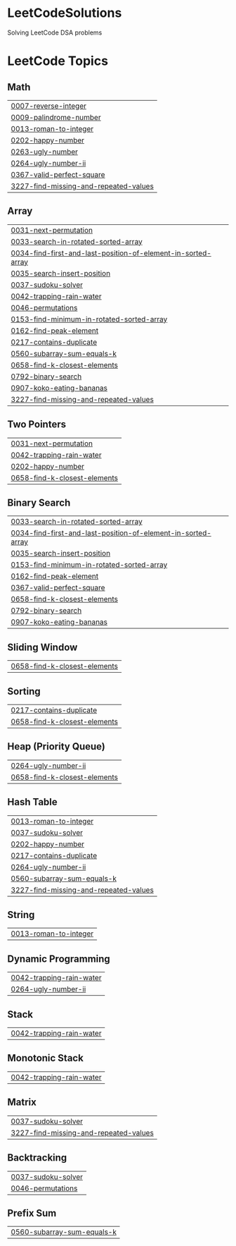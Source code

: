 # LeetCodeSolutions
Solving LeetCode DSA problems

<!---LeetCode Topics Start-->
# LeetCode Topics
## Math
|  |
| ------- |
| [0007-reverse-integer](https://github.com/AkhilaMandala/LeetCodeSolutions/tree/master/0007-reverse-integer) |
| [0009-palindrome-number](https://github.com/AkhilaMandala/LeetCodeSolutions/tree/master/0009-palindrome-number) |
| [0013-roman-to-integer](https://github.com/AkhilaMandala/LeetCodeSolutions/tree/master/0013-roman-to-integer) |
| [0202-happy-number](https://github.com/AkhilaMandala/LeetCodeSolutions/tree/master/0202-happy-number) |
| [0263-ugly-number](https://github.com/AkhilaMandala/LeetCodeSolutions/tree/master/0263-ugly-number) |
| [0264-ugly-number-ii](https://github.com/AkhilaMandala/LeetCodeSolutions/tree/master/0264-ugly-number-ii) |
| [0367-valid-perfect-square](https://github.com/AkhilaMandala/LeetCodeSolutions/tree/master/0367-valid-perfect-square) |
| [3227-find-missing-and-repeated-values](https://github.com/AkhilaMandala/LeetCodeSolutions/tree/master/3227-find-missing-and-repeated-values) |
## Array
|  |
| ------- |
| [0031-next-permutation](https://github.com/AkhilaMandala/LeetCodeSolutions/tree/master/0031-next-permutation) |
| [0033-search-in-rotated-sorted-array](https://github.com/AkhilaMandala/LeetCodeSolutions/tree/master/0033-search-in-rotated-sorted-array) |
| [0034-find-first-and-last-position-of-element-in-sorted-array](https://github.com/AkhilaMandala/LeetCodeSolutions/tree/master/0034-find-first-and-last-position-of-element-in-sorted-array) |
| [0035-search-insert-position](https://github.com/AkhilaMandala/LeetCodeSolutions/tree/master/0035-search-insert-position) |
| [0037-sudoku-solver](https://github.com/AkhilaMandala/LeetCodeSolutions/tree/master/0037-sudoku-solver) |
| [0042-trapping-rain-water](https://github.com/AkhilaMandala/LeetCodeSolutions/tree/master/0042-trapping-rain-water) |
| [0046-permutations](https://github.com/AkhilaMandala/LeetCodeSolutions/tree/master/0046-permutations) |
| [0153-find-minimum-in-rotated-sorted-array](https://github.com/AkhilaMandala/LeetCodeSolutions/tree/master/0153-find-minimum-in-rotated-sorted-array) |
| [0162-find-peak-element](https://github.com/AkhilaMandala/LeetCodeSolutions/tree/master/0162-find-peak-element) |
| [0217-contains-duplicate](https://github.com/AkhilaMandala/LeetCodeSolutions/tree/master/0217-contains-duplicate) |
| [0560-subarray-sum-equals-k](https://github.com/AkhilaMandala/LeetCodeSolutions/tree/master/0560-subarray-sum-equals-k) |
| [0658-find-k-closest-elements](https://github.com/AkhilaMandala/LeetCodeSolutions/tree/master/0658-find-k-closest-elements) |
| [0792-binary-search](https://github.com/AkhilaMandala/LeetCodeSolutions/tree/master/0792-binary-search) |
| [0907-koko-eating-bananas](https://github.com/AkhilaMandala/LeetCodeSolutions/tree/master/0907-koko-eating-bananas) |
| [3227-find-missing-and-repeated-values](https://github.com/AkhilaMandala/LeetCodeSolutions/tree/master/3227-find-missing-and-repeated-values) |
## Two Pointers
|  |
| ------- |
| [0031-next-permutation](https://github.com/AkhilaMandala/LeetCodeSolutions/tree/master/0031-next-permutation) |
| [0042-trapping-rain-water](https://github.com/AkhilaMandala/LeetCodeSolutions/tree/master/0042-trapping-rain-water) |
| [0202-happy-number](https://github.com/AkhilaMandala/LeetCodeSolutions/tree/master/0202-happy-number) |
| [0658-find-k-closest-elements](https://github.com/AkhilaMandala/LeetCodeSolutions/tree/master/0658-find-k-closest-elements) |
## Binary Search
|  |
| ------- |
| [0033-search-in-rotated-sorted-array](https://github.com/AkhilaMandala/LeetCodeSolutions/tree/master/0033-search-in-rotated-sorted-array) |
| [0034-find-first-and-last-position-of-element-in-sorted-array](https://github.com/AkhilaMandala/LeetCodeSolutions/tree/master/0034-find-first-and-last-position-of-element-in-sorted-array) |
| [0035-search-insert-position](https://github.com/AkhilaMandala/LeetCodeSolutions/tree/master/0035-search-insert-position) |
| [0153-find-minimum-in-rotated-sorted-array](https://github.com/AkhilaMandala/LeetCodeSolutions/tree/master/0153-find-minimum-in-rotated-sorted-array) |
| [0162-find-peak-element](https://github.com/AkhilaMandala/LeetCodeSolutions/tree/master/0162-find-peak-element) |
| [0367-valid-perfect-square](https://github.com/AkhilaMandala/LeetCodeSolutions/tree/master/0367-valid-perfect-square) |
| [0658-find-k-closest-elements](https://github.com/AkhilaMandala/LeetCodeSolutions/tree/master/0658-find-k-closest-elements) |
| [0792-binary-search](https://github.com/AkhilaMandala/LeetCodeSolutions/tree/master/0792-binary-search) |
| [0907-koko-eating-bananas](https://github.com/AkhilaMandala/LeetCodeSolutions/tree/master/0907-koko-eating-bananas) |
## Sliding Window
|  |
| ------- |
| [0658-find-k-closest-elements](https://github.com/AkhilaMandala/LeetCodeSolutions/tree/master/0658-find-k-closest-elements) |
## Sorting
|  |
| ------- |
| [0217-contains-duplicate](https://github.com/AkhilaMandala/LeetCodeSolutions/tree/master/0217-contains-duplicate) |
| [0658-find-k-closest-elements](https://github.com/AkhilaMandala/LeetCodeSolutions/tree/master/0658-find-k-closest-elements) |
## Heap (Priority Queue)
|  |
| ------- |
| [0264-ugly-number-ii](https://github.com/AkhilaMandala/LeetCodeSolutions/tree/master/0264-ugly-number-ii) |
| [0658-find-k-closest-elements](https://github.com/AkhilaMandala/LeetCodeSolutions/tree/master/0658-find-k-closest-elements) |
## Hash Table
|  |
| ------- |
| [0013-roman-to-integer](https://github.com/AkhilaMandala/LeetCodeSolutions/tree/master/0013-roman-to-integer) |
| [0037-sudoku-solver](https://github.com/AkhilaMandala/LeetCodeSolutions/tree/master/0037-sudoku-solver) |
| [0202-happy-number](https://github.com/AkhilaMandala/LeetCodeSolutions/tree/master/0202-happy-number) |
| [0217-contains-duplicate](https://github.com/AkhilaMandala/LeetCodeSolutions/tree/master/0217-contains-duplicate) |
| [0264-ugly-number-ii](https://github.com/AkhilaMandala/LeetCodeSolutions/tree/master/0264-ugly-number-ii) |
| [0560-subarray-sum-equals-k](https://github.com/AkhilaMandala/LeetCodeSolutions/tree/master/0560-subarray-sum-equals-k) |
| [3227-find-missing-and-repeated-values](https://github.com/AkhilaMandala/LeetCodeSolutions/tree/master/3227-find-missing-and-repeated-values) |
## String
|  |
| ------- |
| [0013-roman-to-integer](https://github.com/AkhilaMandala/LeetCodeSolutions/tree/master/0013-roman-to-integer) |
## Dynamic Programming
|  |
| ------- |
| [0042-trapping-rain-water](https://github.com/AkhilaMandala/LeetCodeSolutions/tree/master/0042-trapping-rain-water) |
| [0264-ugly-number-ii](https://github.com/AkhilaMandala/LeetCodeSolutions/tree/master/0264-ugly-number-ii) |
## Stack
|  |
| ------- |
| [0042-trapping-rain-water](https://github.com/AkhilaMandala/LeetCodeSolutions/tree/master/0042-trapping-rain-water) |
## Monotonic Stack
|  |
| ------- |
| [0042-trapping-rain-water](https://github.com/AkhilaMandala/LeetCodeSolutions/tree/master/0042-trapping-rain-water) |
## Matrix
|  |
| ------- |
| [0037-sudoku-solver](https://github.com/AkhilaMandala/LeetCodeSolutions/tree/master/0037-sudoku-solver) |
| [3227-find-missing-and-repeated-values](https://github.com/AkhilaMandala/LeetCodeSolutions/tree/master/3227-find-missing-and-repeated-values) |
## Backtracking
|  |
| ------- |
| [0037-sudoku-solver](https://github.com/AkhilaMandala/LeetCodeSolutions/tree/master/0037-sudoku-solver) |
| [0046-permutations](https://github.com/AkhilaMandala/LeetCodeSolutions/tree/master/0046-permutations) |
## Prefix Sum
|  |
| ------- |
| [0560-subarray-sum-equals-k](https://github.com/AkhilaMandala/LeetCodeSolutions/tree/master/0560-subarray-sum-equals-k) |
<!---LeetCode Topics End-->